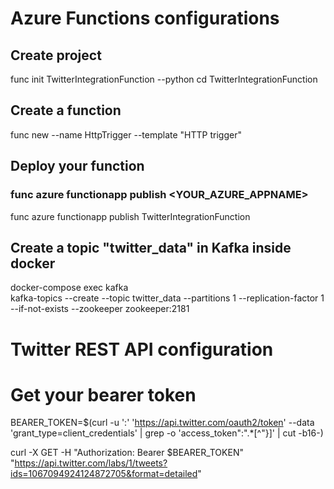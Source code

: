 # Azure Functions configurations
## Create project
func init TwitterIntegrationFunction --python
cd TwitterIntegrationFunction

## Create a function
func new --name HttpTrigger --template "HTTP trigger"

## Deploy your function
### func azure functionapp publish <YOUR_AZURE_APPNAME>
func azure functionapp publish TwitterIntegrationFunction

## Create a topic "twitter_data" in Kafka inside docker
docker-compose exec kafka  \
kafka-topics --create --topic twitter_data --partitions 1 --replication-factor 1 --if-not-exists --zookeeper zookeeper:2181

# Twitter REST API configuration

# Get your bearer token
BEARER_TOKEN=$(curl -u '<CONSUMER API KEY>:<CONSUMER API SECRET>' 'https://api.twitter.com/oauth2/token' --data 'grant_type=client_credentials' | grep -o 'access_token":".*[^"}]' | cut -b16-)

curl -X GET -H "Authorization: Bearer $BEARER_TOKEN"  "https://api.twitter.com/labs/1/tweets?ids=1067094924124872705&format=detailed"

